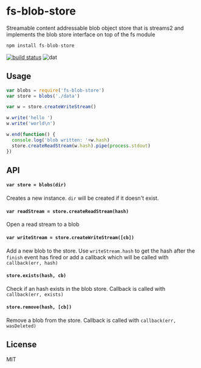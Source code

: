 # fs-blob-store

Streamable content addressable blob object store that is streams2 and implements the blob store interface on top of the fs module

``` js
npm install fs-blob-store
```

[![build status](http://img.shields.io/travis/mafintosh/fs-blob-store.svg?style=flat)](http://travis-ci.org/mafintosh/fs-blob-store)
![dat](http://img.shields.io/badge/Development%20sponsored%20by-dat-green.svg?style=flat)

## Usage

``` js
var blobs = require('fs-blob-store')
var store = blobs('./data')

var w = store.createWriteStream()

w.write('hello ')
w.write('world\n')

w.end(function() {
  console.log('blob written: '+w.hash)
  store.createReadStream(w.hash).pipe(process.stdout)
})
```

## API

#### `var store = blobs(dir)`

Creates a new instance. `dir` will be created if it doesn't exist.

#### `var readStream = store.createReadStream(hash)`

Open a read stream to a blob

#### `var writeStream = store.createWriteStream([cb])`

Add a new blob to the store. Use `writeStream.hash` to get the hash after the `finish` event has fired
or add a callback which will be called with `callback(err, hash)`

#### `store.exists(hash, cb)`

Check if an hash exists in the blob store. Callback is called with `callback(err, exists)`

#### `store.remove(hash, [cb])`

Remove a blob from the store. Callback is called with `callback(err, wasDeleted)`

## License

MIT